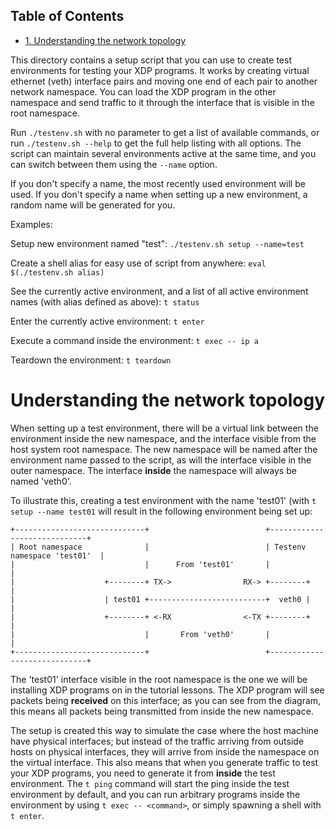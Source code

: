 <div id="table-of-contents">
<h2>Table of Contents</h2>
<div id="text-table-of-contents">
<ul>
<li><a href="#sec-1">1. Understanding the network topology</a></li>
</ul>
</div>
</div>


This directory contains a setup script that you can use to create test
environments for testing your XDP programs. It works by creating virtual
ethernet (veth) interface pairs and moving one end of each pair to another
network namespace. You can load the XDP program in the other namespace and
send traffic to it through the interface that is visible in the root
namespace.

Run `./testenv.sh` with no parameter to get a list of available commands, or
run `./testenv.sh --help` to get the full help listing with all options. The
script can maintain several environments active at the same time, and you
can switch between them using the `--name` option.

If you don't specify a name, the most recently used environment will be
used. If you don't specify a name when setting up a new environment, a
random name will be generated for you.

Examples:

Setup new environment named "test":
`./testenv.sh setup --name=test`

Create a shell alias for easy use of script from anywhere:
`eval $(./testenv.sh alias)`

See the currently active environment, and a list of all active environment
names (with alias defined as above):
`t status`

Enter the currently active environment:
`t enter`

Execute a command inside the environment:
`t exec -- ip a`

Teardown the environment:
`t teardown`

# Understanding the network topology<a id="sec-1" name="sec-1"></a>

When setting up a test environment, there will be a virtual link between the
environment inside the new namespace, and the interface visible from the
host system root namespace. The new namespace will be named after the
environment name passed to the script, as will the interface visible in the
outer namespace. The interface **inside** the namespace will always be named
'veth0'.

To illustrate this, creating a test environment with the name 'test01' (with
`t setup --name test01` will result in the following environment being set
up:

    +-----------------------------+                          +-----------------------------+
    | Root namespace              |                          | Testenv namespace 'test01'  |
    |                             |      From 'test01'       |                             |
    |                    +--------+ TX->                RX-> +--------+                    |
    |                    | test01 +--------------------------+  veth0 |                    |
    |                    +--------+ <-RX                <-TX +--------+                    |
    |                             |       From 'veth0'       |                             |
    +-----------------------------+                          +-----------------------------+

The 'test01' interface visible in the root namespace is the one we will be
installing XDP programs on in the tutorial lessons. The XDP program will see
packets being **received** on this interface; as you can see from the diagram,
this means all packets being transmitted from inside the new namespace.

The setup is created this way to simulate the case where the host machine
have physical interfaces; but instead of the traffic arriving from outside
hosts on physical interfaces, they will arrive from inside the namespace on
the virtual interface. This also means that when you generate traffic to
test your XDP programs, you need to generate it from **inside** the test
environment. The `t ping` command will start the ping inside the test
environment by default, and you can run arbitrary programs inside the
environment by using `t exec -- <command>`, or simply spawning a shell with
`t enter`.